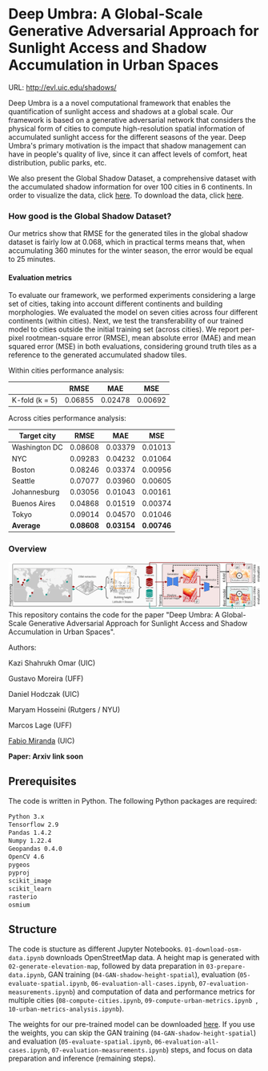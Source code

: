 # Deep Umbra: A Global-Scale Generative Adversarial Approach for Sunlight Access and Shadow Accumulation in Urban Spaces

URL: http://evl.uic.edu/shadows/

Deep Umbra is a a novel computational framework that enables the quantification of sunlight access and shadows at a global scale. Our framework is based on a generative adversarial network that considers the physical form of cities to compute high-resolution spatial information of accumulated sunlight access for the different seasons of the year. Deep Umbra's primary motivation is the impact that shadow management can have in people's quality of live, since it can affect levels of comfort, heat distribution, public parks, etc.

We also present the Global Shadow Dataset, a comprehensive dataset with the accumulated shadow information for over 100 cities in 6 continents. In order to visualize the data, click [here](http://evl.uic.edu/shadows/map/). To download the data, click [here](http://evl.uic.edu/shadows/).

### How good is the Global Shadow Dataset?

Our metrics show that RMSE for the generated tiles in the global shadow dataset is fairly low at 0.068, which in practical terms means that, when accumulating 360 minutes for the winter season, the error would be equal to 25 minutes.

#### Evaluation metrics

To evaluate our framework, we performed experiments considering a large set of cities, taking into account different continents and building morphologies. We evaluated the model on seven cities across four different continents (within cities). Next, we test the transferability of our trained model to cities outside the initial training set (across cities). We report per-pixel rootmean-square error (RMSE), mean absolute error (MAE) and mean squared error (MSE) in both evaluations, considering ground truth tiles as a reference to the generated accumulated shadow tiles.

Within cities performance analysis:

|                |  RMSE   |   MAE   |   MSE   |
| -------------- | :-----: | :-----: | :-----: |
| K-fold (k = 5) | 0.06855 | 0.02478 | 0.00692 |

Across cities performance analysis:

| Target city   |    RMSE     |     MAE     |     MSE     |
| ------------- | :---------: | :---------: | :---------: |
| Washington DC |   0.08608   |   0.03379   |   0.01013   |
| NYC           |   0.09283   |   0.04232   |   0.01064   |
| Boston        |   0.08246   |   0.03374   |   0.00956   |
| Seattle       |   0.07077   |   0.03960   |   0.00605   |
| Johannesburg  |   0.03056   |   0.01043   |   0.00161   |
| Buenos Aires  |   0.04868   |   0.01519   |   0.00374   |
| Tokyo         |   0.09014   |   0.04570   |   0.01046   |
| **Average**   | **0.08608** | **0.03154** | **0.00746** |

### Overview
![Overview of Deep Umbra](overview.png)
This repository contains the code for the paper "Deep Umbra: A Global-Scale Generative Adversarial Approach for Sunlight Access and Shadow Accumulation in Urban Spaces".

Authors:

Kazi Shahrukh Omar (UIC)

Gustavo Moreira (UFF)

Daniel Hodczak (UIC)

Maryam Hosseini (Rutgers / NYU)

Marcos Lage (UFF)

[Fabio Miranda](https://fmiranda.me) (UIC)

**Paper: Arxiv link soon**

## Prerequisites

The code is written in Python. The following Python packages are required:

```
Python 3.x
Tensorflow 2.9
Pandas 1.4.2
Numpy 1.22.4
Geopandas 0.4.0
OpenCV 4.6
pygeos
pyproj
scikit_image
scikit_learn
rasterio
osmium
```

## Structure

The code is stucture as different Jupyter Notebooks. `01-download-osm-data.ipynb` downloads OpenStreetMap data. A height map is generated with `02-generate-elevation-map`, followed by data preparation in `03-prepare-data.ipynb`, GAN training (`04-GAN-shadow-height-spatial`), evaluation (`05-evaluate-spatial.ipynb`, `06-evaluation-all-cases.ipynb`, `07-evaluation-measurements.ipynb`) and computation of data and performance metrics for multiple cities (`08-compute-cities.ipynb`, `09-compute-urban-metrics.ipynb `, `10-urban-metrics-analysis.ipynb`).

The weights for our pre-trained model can be downloaded [here](https://drive.google.com/file/d/1OumDM4AtiCLjHdHFZOs8rFcEoR3h2rT3/view?usp=sharing). If you use the weights, you can skip the GAN training (`04-GAN-shadow-height-spatial`) and evaluation (`05-evaluate-spatial.ipynb`, `06-evaluation-all-cases.ipynb`, `07-evaluation-measurements.ipynb`) steps, and focus on data preparation and inference (remaining steps).

